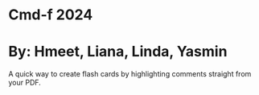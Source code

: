 # Cmd-f 2024 
# By: Hmeet, Liana, Linda, Yasmin
A quick way to create flash cards by highlighting comments straight from your PDF. 


